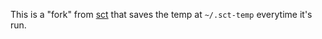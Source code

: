 This is a "fork" from [sct](https://flak.tedunangst.com/post/sct-set-color-temperature) that saves the temp at `~/.sct-temp` everytime it's run.
